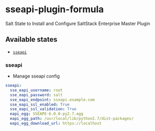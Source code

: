 # sseapi-plugin-formula
Salt State to Install and Configure SaltStack Enterprise Master Plugin

## Available states

- [`sseapi`](#sseapi)

### sseapi

- Manage sseapi config

```yaml
sseapi:
  sse_eapi_username: root
  sse_eapi_password: salt
  sse_eapi_endpoint: sseapi.example.com
  sse_eapi_ssl_enabled: True
  sse_eapi_ssl_validation: True
  eapi_egg: SSEAPE-6.0.0-py2.7.egg
  eapi_egg_path: /usr/local/lib/python2.7/dist-packages/
  eapi_egg_download_url: https://localhost
```
